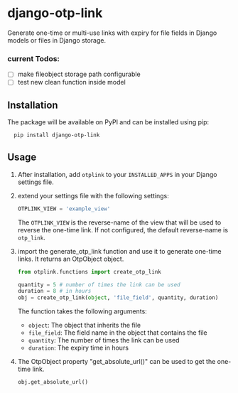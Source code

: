 # django-otp-link
Generate one-time or multi-use links with expiry for file fields in Django models or files in Django storage.

### current Todos:
- [ ] make fileobject storage path configurable
- [ ] test new clean function inside model

## Installation
The package will be available on PyPI and can be installed using pip:
```bash
  pip install django-otp-link
```

## Usage
1. After installation, add `otplink` to your `INSTALLED_APPS` in your Django settings file.


2. extend your settings file with the following settings:
    ```python
    OTPLINK_VIEW = 'example_view'
    ```
    The `OTPLINK_VIEW` is the reverse-name of the view that will be used to reverse the one-time link.
    If not configured, the default reverse-name is `otp_link`.


3. import the generate_otp_link function and use it to generate one-time links. It returns an OtpObject object.
    ```python
    from otplink.functions import create_otp_link
   
    quantity = 5 # number of times the link can be used
    duration = 8 # in hours
    obj = create_otp_link(object, 'file_field', quantity, duration)
    ```

    The function takes the following arguments:
    - `object`: The object that inherits the file
    - `file_field`: The field name in the object that contains the file
    - `quantity`: The number of times the link can be used
    - `duration`: The expiry time in hours


4. The OtpObject property "get_absolute_url()" can be used to get the one-time link.
    ```python
    obj.get_absolute_url()
    ```

